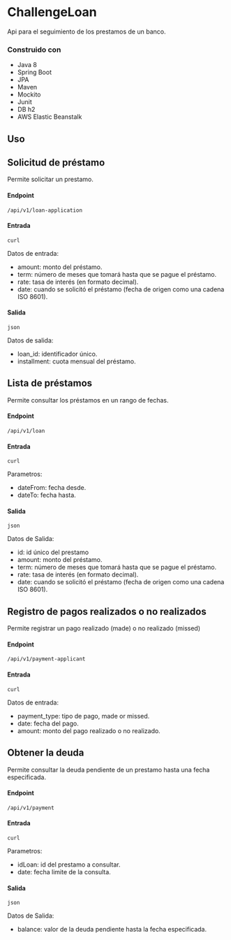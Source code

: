 # ChallengeLoan
Api para el seguimiento de los prestamos de un banco.

### Construido con
* Java 8
* Spring Boot
* JPA
* Maven
* Mockito
* Junit
* DB h2
* AWS Elastic Beanstalk

## Uso

## Solicitud de préstamo

Permite solicitar un prestamo.

#### Endpoint
```shell
/api/v1/loan-application
```

#### Entrada
```shell
curl
```
Datos de entrada:
* amount: monto del préstamo. 
* term: número de meses que tomará hasta que se pague el préstamo. 
* rate: tasa de interés (en formato decimal). 
* date: cuando se solicitó el préstamo (fecha de origen como una cadena ISO 8601).

#### Salida
```shell
json
```

Datos de salida:
* loan_id: identificador único. 
* installment: cuota mensual del préstamo.



## Lista de préstamos

Permite consultar los préstamos en un rango de fechas.

#### Endpoint
```shell
/api/v1/loan
```

#### Entrada
```shell
curl
```
Parametros:
* dateFrom: fecha desde.
* dateTo: fecha hasta.

#### Salida
```shell
json
```
Datos de Salida:
* id: id único del prestamo
* amount: monto del préstamo. 
* term: número de meses que tomará hasta que se pague el préstamo. 
* rate: tasa de interés (en formato decimal). 
* date: cuando se solicitó el préstamo (fecha de origen como una cadena ISO 8601).


## Registro de pagos realizados o no realizados

Permite registrar un pago realizado (made) o no realizado (missed)

#### Endpoint
```shell
/api/v1/payment-applicant
```

#### Entrada
```shell
curl
```
Datos de entrada:
* payment_type: tipo de pago, made or missed. 
* date: fecha del pago. 
* amount: monto del pago realizado o no realizado.

## Obtener la deuda

Permite consultar la deuda pendiente de un prestamo hasta una fecha especificada.

#### Endpoint
```shell
/api/v1/payment
```

#### Entrada
```shell
curl
```
Parametros:
* idLoan: id del prestamo a consultar.
* date: fecha limite de la consulta.

#### Salida
```shell
json
```
Datos de Salida:
* balance: valor de la deuda pendiente hasta la fecha especificada. 
